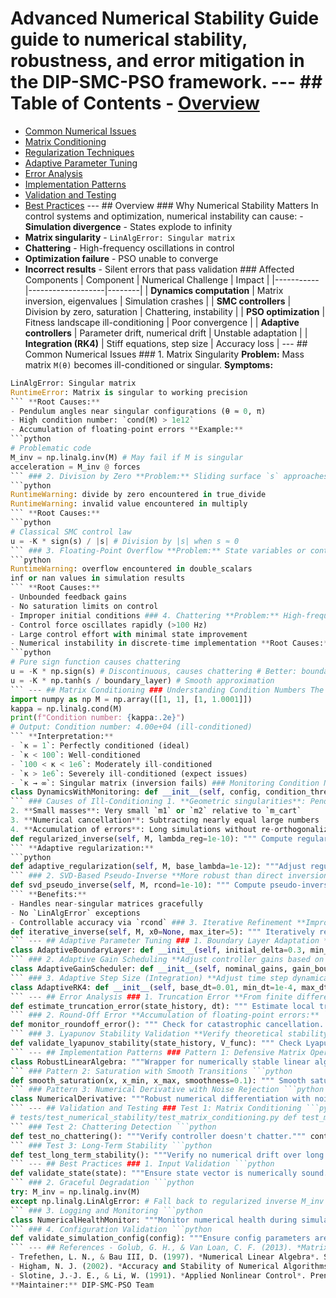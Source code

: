 # Advanced Numerical Stability Guide **guide to numerical stability, robustness, and error mitigation in the DIP-SMC-PSO framework.** --- ## Table of Contents - [Overview](#overview)
- [Common Numerical Issues](#common-numerical-issues)
- [Matrix Conditioning](#matrix-conditioning)
- [Regularization Techniques](#regularization-techniques)
- [Adaptive Parameter Tuning](#adaptive-parameter-tuning)
- [Error Analysis](#error-analysis)
- [Implementation Patterns](#implementation-patterns)
- [Validation and Testing](#validation-and-testing)
- [Best Practices](#best-practices) --- ## Overview ### Why Numerical Stability Matters In control systems and optimization, numerical instability can cause: - **Simulation divergence** - States explode to infinity
- **Matrix singularity** - `LinAlgError: Singular matrix`
- **Chattering** - High-frequency oscillations in control
- **Optimization failure** - PSO unable to converge
- **Incorrect results** - Silent errors that pass validation ### Affected Components | Component | Numerical Challenge | Impact |
|-----------|-------------------|--------|
| **Dynamics computation** | Matrix inversion, eigenvalues | Simulation crashes |
| **SMC controllers** | Division by zero, saturation | Chattering, instability |
| **PSO optimization** | Fitness landscape ill-conditioning | Poor convergence |
| **Adaptive controllers** | Parameter drift, numerical drift | Unstable adaptation |
| **Integration (RK4)** | Stiff equations, step size | Accuracy loss | --- ## Common Numerical Issues ### 1. Matrix Singularity **Problem:** Mass matrix `M(θ)` becomes ill-conditioned or singular. **Symptoms:**
```python
LinAlgError: Singular matrix
RuntimeError: Matrix is singular to working precision
``` **Root Causes:**
- Pendulum angles near singular configurations (θ ≈ 0, π)
- High condition number: `cond(M) > 1e12`
- Accumulation of floating-point errors **Example:**
```python
# Problematic code
M_inv = np.linalg.inv(M) # May fail if M is singular
acceleration = M_inv @ forces
``` ### 2. Division by Zero **Problem:** Sliding surface `s` approaches zero, causing division by zero in control law. **Symptoms:**
```python
RuntimeWarning: divide by zero encountered in true_divide
RuntimeWarning: invalid value encountered in multiply
``` **Root Causes:**
```python
# Classical SMC control law
u = -K * sign(s) / |s| # Division by |s| when s ≈ 0
``` ### 3. Floating-Point Overflow **Problem:** State variables or controls grow unbounded. **Symptoms:**
```python
RuntimeWarning: overflow encountered in double_scalars
inf or nan values in simulation results
``` **Root Causes:**
- Unbounded feedback gains
- No saturation limits on control
- Improper initial conditions ### 4. Chattering **Problem:** High-frequency switching in sliding mode control. **Symptoms:**
- Control force oscillates rapidly (>100 Hz)
- Large control effort with minimal state improvement
- Numerical instability in discrete-time implementation **Root Causes:**
```python
# Pure sign function causes chattering
u = -K * np.sign(s) # Discontinuous, causes chattering # Better: boundary layer
u = -K * np.tanh(s / boundary_layer) # Smooth approximation
``` --- ## Matrix Conditioning ### Understanding Condition Numbers The **condition number** `κ(M)` measures sensitivity to errors: ```python
import numpy as np M = np.array([[1, 1], [1, 1.0001]])
kappa = np.linalg.cond(M)
print(f"Condition number: {kappa:.2e}")
# Output: Condition number: 4.00e+04 (ill-conditioned)
``` **Interpretation:**
- `κ = 1`: Perfectly conditioned (ideal)
- `κ < 100`: Well-conditioned
- `100 < κ < 1e6`: Moderately ill-conditioned
- `κ > 1e6`: Severely ill-conditioned (expect issues)
- `κ → ∞`: Singular matrix (inversion fails) ### Monitoring Condition Numbers ```python
class DynamicsWithMonitoring: def __init__(self, config, condition_threshold=1e8): self.condition_threshold = condition_threshold self.conditioning_history = [] def compute_dynamics(self, state): M = self.mass_matrix(state) kappa = np.linalg.cond(M) self.conditioning_history.append(kappa) if kappa > self.condition_threshold: print(f"Warning: High condition number {kappa:.2e}") # Use robust inversion M_inv = self.robust_inverse(M, kappa) return M_inv def robust_inverse(self, M, kappa): if kappa < 1e6: # Standard inversion is safe return np.linalg.inv(M) else: # Use regularized pseudo-inverse return self.regularized_inverse(M)
``` ### Causes of Ill-Conditioning 1. **Geometric singularities**: Pendulum configurations where `M` loses rank
2. **Small masses**: Very small `m1` or `m2` relative to `m_cart`
3. **Numerical cancellation**: Subtracting nearly equal large numbers
4. **Accumulation of errors**: Long simulations without re-orthogonalization --- ## Regularization Techniques ### 1. Tikhonov Regularization **Add small diagonal term to stabilize inversion:** ```python
def regularized_inverse(self, M, lambda_reg=1e-10): """ Compute regularized inverse: (M + λI)^-1 Parameters ---------- M : np.ndarray Matrix to invert lambda_reg : float Regularization parameter (default: 1e-10) Returns ------- M_reg_inv : np.ndarray Regularized inverse """ n = M.shape[0] M_reg = M + lambda_reg * np.eye(n) return np.linalg.inv(M_reg)
``` **Adaptive regularization:**
```python
def adaptive_regularization(self, M, base_lambda=1e-12): """Adjust regularization based on condition number.""" kappa = np.linalg.cond(M) if kappa < 1e6: lambda_reg = base_lambda elif kappa < 1e9: lambda_reg = base_lambda * (kappa / 1e6) else: lambda_reg = base_lambda * 1e3 # Strong regularization return self.regularized_inverse(M, lambda_reg)
``` ### 2. SVD-Based Pseudo-Inverse **More robust than direct inversion:** ```python
def svd_pseudo_inverse(self, M, rcond=1e-10): """ Compute pseudo-inverse using SVD with threshold. Parameters ---------- M : np.ndarray Matrix to invert rcond : float Cutoff for small singular values (default: 1e-10) Returns ------- M_pinv : np.ndarray Moore-Penrose pseudo-inverse """ U, s, Vt = np.linalg.svd(M, full_matrices=False) # Threshold small singular values s_inv = np.where(s > rcond * s[0], 1 / s, 0) # Reconstruct inverse return (Vt.T @ np.diag(s_inv) @ U.T)
``` **Benefits:**
- Handles near-singular matrices gracefully
- No `LinAlgError` exceptions
- Controllable accuracy via `rcond` ### 3. Iterative Refinement **Improve solution accuracy through iteration:** ```python
def iterative_inverse(self, M, x0=None, max_iter=5): """ Iteratively refine matrix inversion. Solves M * x = b more accurately by: 1. Initial solve: x_0 = M^-1 * b 2. Residual: r = b - M * x_0 3. Correction: x_1 = x_0 + M^-1 * r 4. Repeat until convergence """ if x0 is None: # Initial approximation M_inv_approx = np.linalg.inv(M + 1e-8 * np.eye(M.shape[0])) else: M_inv_approx = x0 for i in range(max_iter): # Compute residual R = np.eye(M.shape[0]) - M @ M_inv_approx # Check convergence if np.linalg.norm(R, 'fro') < 1e-12: break # Refine approximation M_inv_approx = M_inv_approx + M_inv_approx @ R return M_inv_approx
``` --- ## Adaptive Parameter Tuning ### 1. Boundary Layer Adaptation **Dynamically adjust boundary layer to reduce chattering:** ```python
class AdaptiveBoundaryLayer: def __init__(self, initial_delta=0.3, min_delta=0.01, max_delta=1.0): self.delta = initial_delta self.min_delta = min_delta self.max_delta = max_delta self.chattering_threshold = 10.0 # Control rate threshold def update(self, control_history, dt): """ Adapt boundary layer based on chattering detection. Parameters ---------- control_history : list Recent control values (last 50 time steps) dt : float Time step Returns ------- delta : float Updated boundary layer thickness """ if len(control_history) < 10: return self.delta # Compute control rate (derivative approximation) control_rate = np.abs(np.diff(control_history[-10:])) / dt # Detect chattering if np.mean(control_rate) > self.chattering_threshold: # Increase boundary layer self.delta = min(self.delta * 1.1, self.max_delta) else: # Decrease boundary layer for better tracking self.delta = max(self.delta * 0.99, self.min_delta) return self.delta
``` ### 2. Adaptive Gain Scheduling **Adjust controller gains based on system state:** ```python
class AdaptiveGainScheduler: def __init__(self, nominal_gains, gain_bounds): self.nominal_gains = np.array(nominal_gains) self.gains = self.nominal_gains.copy() self.gain_bounds = gain_bounds # (lower, upper) tuples def update_gains(self, state, tracking_error): """ Adjust gains based on tracking performance. Parameters ---------- state : np.ndarray Current state [x, dx, θ1, dθ1, θ2, dθ2] tracking_error : float Magnitude of tracking error Returns ------- gains : np.ndarray Updated controller gains """ # Increase gains if error is large if tracking_error > 0.1: scaling_factor = 1.05 elif tracking_error < 0.01: # Decrease gains to reduce control effort scaling_factor = 0.98 else: scaling_factor = 1.0 # Apply bounds self.gains *= scaling_factor for i, (lower, upper) in enumerate(self.gain_bounds): self.gains[i] = np.clip(self.gains[i], lower, upper) return self.gains
``` ### 3. Adaptive Step Size (Integration) **Adjust time step dynamically for accuracy:** ```python
class AdaptiveRK4: def __init__(self, base_dt=0.01, min_dt=1e-4, max_dt=0.1, tol=1e-6): self.dt = base_dt self.min_dt = min_dt self.max_dt = max_dt self.tolerance = tol def step(self, f, t, y): """ Adaptive RK4 step with error estimation. Uses Richardson extrapolation to estimate error and adjust step size. """ # Full step y_full = self.rk4_step(f, t, y, self.dt) # Two half steps y_half1 = self.rk4_step(f, t, y, self.dt / 2) y_half2 = self.rk4_step(f, t + self.dt / 2, y_half1, self.dt / 2) # Error estimate (Richardson extrapolation) error = np.linalg.norm(y_full - y_half2) / 15.0 # O(h^5) accuracy # Adjust step size if error < self.tolerance / 10: self.dt = min(self.dt * 1.5, self.max_dt) elif error > self.tolerance: self.dt = max(self.dt * 0.5, self.min_dt) # Accept half-step result (more accurate) return t + self.dt, y_half2, error def rk4_step(self, f, t, y, dt): """Standard RK4 step.""" k1 = f(t, y) k2 = f(t + dt / 2, y + dt * k1 / 2) k3 = f(t + dt / 2, y + dt * k2 / 2) k4 = f(t + dt, y + dt * k3) return y + (dt / 6) * (k1 + 2 * k2 + 2 * k3 + k4)
``` --- ## Error Analysis ### 1. Truncation Error **From finite difference and integration schemes:** ```python
def estimate_truncation_error(state_history, dt): """ Estimate local truncation error using Richardson extrapolation. For RK4: LTE ~ O(dt^5) """ # Compare solution at dt and dt/2 # (Requires re-running simulation with half step size) pass # Implementation depends on simulation setup
``` ### 2. Round-Off Error **Accumulation of floating-point errors:** ```python
def monitor_roundoff_error(): """ Check for catastrophic cancellation. Example: Computing (1 + 1e-16) - 1 may give 0 instead of 1e-16 """ # Use Kahan summation for long sums def kahan_sum(values): total = 0.0 compensation = 0.0 for value in values: y = value - compensation t = total + y compensation = (t - total) - y total = t return total
``` ### 3. Lyapunov Stability Validation **Verify theoretical stability numerically:** ```python
def validate_lyapunov_stability(state_history, V_func): """ Check Lyapunov function V(x) is decreasing. Parameters ---------- state_history : np.ndarray State trajectory (N, 6) V_func : callable Lyapunov candidate function Returns ------- is_stable : bool True if V decreases monotonically """ V_values = [V_func(state) for state in state_history] # Check for monotonic decrease dV = np.diff(V_values) violations = np.sum(dV > 0) if violations == 0: return True, "Lyapunov stability confirmed" else: pct = 100 * violations / len(dV) return False, f"Stability violated in {pct:.1f}% of steps"
``` --- ## Implementation Patterns ### Pattern 1: Defensive Matrix Operations ```python
class RobustLinearAlgebra: """Wrapper for numerically stable linear algebra operations.""" @staticmethod def safe_inverse(M, method='auto', rcond=1e-10, reg_lambda=1e-10): """ Robust matrix inversion with automatic method selection. Parameters ---------- M : np.ndarray Matrix to invert method : str 'auto', 'svd', 'regularized', 'standard' rcond : float Threshold for SVD reg_lambda : float Regularization parameter Returns ------- M_inv : np.ndarray Inverse matrix Raises ------ LinAlgError If matrix is too ill-conditioned even with regularization """ kappa = np.linalg.cond(M) if method == 'auto': if kappa < 1e6: method = 'standard' elif kappa < 1e12: method = 'regularized' else: method = 'svd' try: if method == 'standard': return np.linalg.inv(M) elif method == 'regularized': M_reg = M + reg_lambda * np.eye(M.shape[0]) return np.linalg.inv(M_reg) elif method == 'svd': return np.linalg.pinv(M, rcond=rcond) except np.linalg.LinAlgError as e: raise LinAlgError( f"Matrix inversion failed (κ={kappa:.2e}): {e}" ) @staticmethod def safe_solve(A, b, method='auto'): """Robust linear system solve: Ax = b.""" kappa = np.linalg.cond(A) if method == 'auto': if kappa < 1e6: return np.linalg.solve(A, b) else: return np.linalg.lstsq(A, b, rcond=None)[0] elif method == 'lstsq': return np.linalg.lstsq(A, b, rcond=None)[0] elif method == 'standard': return np.linalg.solve(A, b)
``` ### Pattern 2: Saturation with Smooth Transitions ```python
def smooth_saturation(x, x_min, x_max, smoothness=0.1): """ Smooth saturation function using tanh. Parameters ---------- x : float or np.ndarray Input value(s) x_min, x_max : float Saturation limits smoothness : float Transition smoothness (0.01 = sharp, 1.0 = smooth) Returns ------- x_sat : float or np.ndarray Saturated value(s) with smooth transitions """ # Map to [-1, 1] x_normalized = 2 * (x - x_min) / (x_max - x_min) - 1 # Smooth saturation x_sat_normalized = np.tanh(x_normalized / smoothness) # Map back to [x_min, x_max] return (x_sat_normalized + 1) * (x_max - x_min) / 2 + x_min
``` ### Pattern 3: Numerical Derivative with Noise Rejection ```python
class NumericalDerivative: """Robust numerical differentiation with noise filtering.""" def __init__(self, window_size=5): self.window_size = window_size self.history = [] def compute(self, value, dt): """ Compute derivative using Savitzky-Golay filter. More robust than simple finite difference. """ self.history.append(value) if len(self.history) > self.window_size: self.history.pop(0) if len(self.history) < 3: return 0.0 # Not enough data # Fit quadratic polynomial to recent values t = np.arange(len(self.history)) * dt coeffs = np.polyfit(t, self.history, deg=2) # Derivative is linear term return coeffs[1]
``` --- ## Validation and Testing ### Test 1: Matrix Conditioning ```python
# tests/test_numerical_stability/test_matrix_conditioning.py def test_mass_matrix_conditioning(): """Verify mass matrix remains well-conditioned.""" dynamics = SimplifiedDynamics(config) # Test various configurations test_configs = [ np.array([0, 0, 0.1, 0, 0.1, 0]), # Small angles np.array([0, 0, np.pi/4, 0, np.pi/4, 0]), # 45 degrees np.array([0, 0, np.pi/2, 0, np.pi/2, 0]), # 90 degrees (potential singularity) ] for state in test_configs: M = dynamics.mass_matrix(state) kappa = np.linalg.cond(M) assert kappa < 1e8, f"Ill-conditioned mass matrix: κ = {kappa:.2e}" assert np.all(np.linalg.eigvals(M) > 0), "Mass matrix not positive definite"
``` ### Test 2: Chattering Detection ```python
def test_no_chattering(): """Verify controller doesn't chatter.""" controller = ClassicalSMC(gains=[...], boundary_layer=0.3) sim = SimulationRunner(controller, dynamics, config) result = sim.run() # Compute control rate control_rate = np.abs(np.diff(result.controls)) / config.simulation.dt # Chattering threshold: max rate < 50 N/s max_rate = np.max(control_rate) assert max_rate < 50, f"Chattering detected: max rate = {max_rate:.1f} N/s"
``` ### Test 3: Long-Term Stability ```python
def test_long_term_stability(): """Verify no numerical drift over long simulations.""" controller = AdaptiveSMC(gains=[...]) config.simulation.duration = 300.0 # 5 minutes sim = SimulationRunner(controller, dynamics, config) result = sim.run() # Check for overflow or NaN assert np.all(np.isfinite(result.states)), "Numerical instability: NaN or Inf" # Check final error final_error = np.linalg.norm(result.states[-1, [0, 2, 4]]) # Position and angles assert final_error < 0.1, f"Steady-state error too large: {final_error:.4f}"
``` --- ## Best Practices ### 1. Input Validation ```python
def validate_state(state): """Ensure state vector is numerically sound.""" if not np.all(np.isfinite(state)): raise ValueError(f"Invalid state: {state}") # Check physical bounds x, dx, theta1, dtheta1, theta2, dtheta2 = state if abs(x) > 10: raise ValueError(f"Cart position out of bounds: {x:.2f} m") if abs(dx) > 50: raise ValueError(f"Cart velocity out of bounds: {dx:.2f} m/s")
``` ### 2. Graceful Degradation ```python
try: M_inv = np.linalg.inv(M)
except np.linalg.LinAlgError: # Fall back to regularized inverse M_inv = np.linalg.pinv(M, rcond=1e-8) warnings.warn("Mass matrix ill-conditioned, using pseudo-inverse")
``` ### 3. Logging and Monitoring ```python
class NumericalHealthMonitor: """Monitor numerical health during simulation.""" def __init__(self): self.warnings = [] def check(self, state, control, M_condition): if M_condition > 1e10: self.warnings.append(f"High conditioning: κ={M_condition:.2e}") if abs(control) > 200: self.warnings.append(f"Large control: {control:.1f} N") if np.any(np.abs(state) > 100): self.warnings.append("State values very large") def report(self): if self.warnings: print(f"⚠️ {len(self.warnings)} numerical warnings:") for w in self.warnings[:5]: # Show first 5 print(f" - {w}")
``` ### 4. Configuration Validation ```python
def validate_simulation_config(config): """Ensure config parameters are numerically safe.""" assert 0 < config.simulation.dt < 0.1, "Time step must be in (0, 0.1)" assert config.simulation.duration < 1000, "Duration too long for stability" # Check controller bounds if hasattr(config.controller, 'max_force'): assert config.controller.max_force < 500, "Max force unrealistically high"
``` --- ## References - Golub, G. H., & Van Loan, C. F. (2013). *Matrix Computations* (4th ed.). Johns Hopkins University Press.
- Trefethen, L. N., & Bau III, D. (1997). *Numerical Linear Algebra*. SIAM.
- Higham, N. J. (2002). *Accuracy and Stability of Numerical Algorithms* (2nd ed.). SIAM.
- Slotine, J.-J. E., & Li, W. (1991). *Applied Nonlinear Control*. Prentice Hall. (Chattering reduction) --- **Last Updated:** 2025-10-09
**Maintainer:** DIP-SMC-PSO Team
